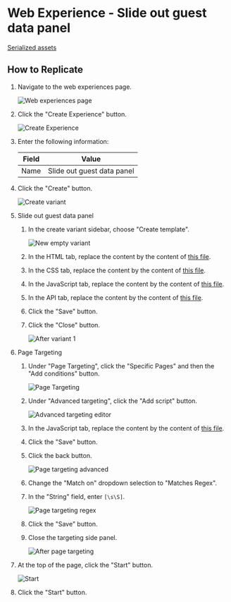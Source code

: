 # Web Experience - Slide out guest data panel

[Serialized assets](/demo/experience/personalize/experiences/web/Slide%20out%20guest%20data%20panel)

## How to Replicate

1. Navigate to the web experiences page.

   ![Web experiences page](/docs/cdp-personalize/experiences/web/Web-experiences-page.png)

2. Click the "Create Experience" button.

   ![Create Experience](/docs/cdp-personalize/experiences/web/Create-experience.png)

3. Enter the following information:

   | Field | Value                      |
   | ----- | -------------------------- |
   | Name  | Slide out guest data panel |

4. Click the "Create" button.

   ![Create variant](/docs/cdp-personalize/experiments/web/Add-variant.png)

5. Slide out guest data panel

   1. In the create variant sidebar, choose "Create template".

      ![New empty variant](/docs/cdp-personalize/experiments/web/New-empty-variant.png)

   2. In the HTML tab, replace the content by the content of [this file](/demo/experience/personalize/experiences/web/Slide%20out%20guest%20data%20panel/Variant%201.html).
   3. In the CSS tab, replace the content by the content of [this file](/demo/experience/personalize/experiences/web/Slide%20out%20guest%20data%20panel/Variant%201.css).
   4. In the JavaScript tab, replace the content by the content of [this file](/demo/experience/personalize/experiences/web/Slide%20out%20guest%20data%20panel/Variant%201.js).
   5. In the API tab, replace the content by the content of [this file](/demo/experience/personalize/experiences/web/Slide%20out%20guest%20data%20panel/Variant%201.txt).
   6. Click the "Save" button.
   7. Click the "Close" button.

      ![After variant 1](After-variant-1.png)

6. Page Targeting

   1. Under "Page Targeting", click the "Specific Pages" and then the "Add conditions" button.

      ![Page Targeting](/docs/cdp-personalize/experiments/web/Page-targeting-empty.png)

   2. Under "Advanced targeting", click the "Add script" button.

      ![Advanced targeting editor](/docs/cdp-personalize/experiments/web/Advanced-targeting-editor.png)

   3. In the JavaScript tab, replace the content by the content of [this file](/demo/experience/personalize/experiences/web/Slide%20out%20guest%20data%20panel/Advanced%20targeting%20Script.js).
   4. Click the "Save" button.
   5. Click the back button.

      ![Page targeting advanced](/docs/cdp-personalize/experiments/web/Page-targeting-advanced.png)

   6. Change the "Match on" dropdown selection to "Matches Regex".
   7. In the "String" field, enter `[\s\S]`.

      ![Page targeting regex](After-page-targeting-regex.png)

   8. Click the "Save" button.
   9. Close the targeting side panel.

      ![After page targeting](After-page-targeting.png)

7. At the top of the page, click the "Start" button.

   ![Start](/docs/cdp-personalize/experiments/web/Start.png)

8. Click the "Start" button.
